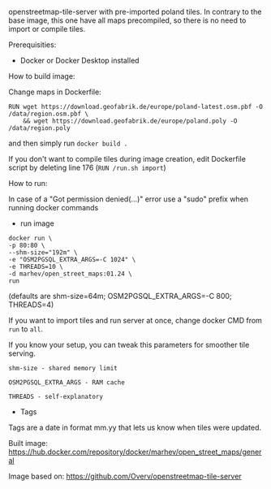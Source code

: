 openstreetmap-tile-server with pre-imported poland tiles.
In contrary to the base image, this one have all maps precompiled, so there is no need to import or compile tiles.

Prerequisities:
- Docker or Docker Desktop installed



How to build image:

Change maps in Dockerfile:
```
RUN wget https://download.geofabrik.de/europe/poland-latest.osm.pbf -O /data/region.osm.pbf \
    && wget https://download.geofabrik.de/europe/poland.poly -O /data/region.poly
```
and then simply run
`docker build . `

If you don't want to compile tiles during image creation, edit Dockerfile script by deleting line 176 (`RUN /run.sh import`)



How to run:

In case of a "Got permission denied(...)" error use a "sudo" prefix when running docker commands

- run image

```
docker run \
-p 80:80 \
--shm-size="192m" \
-e "OSM2PGSQL_EXTRA_ARGS=-C 1024" \
-e THREADS=10 \
-d marhev/open_street_maps:01.24 \
run
```
(defaults are shm-size=64m; OSM2PGSQL_EXTRA_ARGS=-C 800; THREADS=4)


If you want to import tiles and run server at once, change docker CMD from `run` to `all`.

If you know your setup, you can tweak this parameters for smoother tile serving.

`shm-size - shared memory limit`

`OSM2PGSQL_EXTRA_ARGS - RAM cache`

`THREADS - self-explanatory`


- Tags

Tags are a date in format mm.yy that lets us know when tiles were updated.





Built image: https://hub.docker.com/repository/docker/marhev/open_street_maps/general

Image based on: https://github.com/Overv/openstreetmap-tile-server
